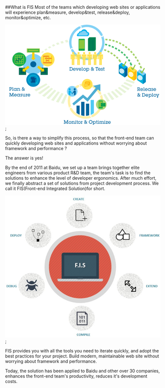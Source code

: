 ##What is FIS
Most of the teams which developing web sites or applications will experience plan&measure, develop&test, release&deploy, monitor&optimize, etc.

![devops cycle](./images/devops_cycle.png);

So, is there a way to simplify this process, so that the front-end team can quickly developing web sites and applications without worrying about framework and performance ?

The answer is yes!

By the end of 2011 at Baidu, we set up a team brings together elite engineers from various product R&D team, the team's task is to find the solutions to enhance the level of developer ergonomics. After much effort, we finally abstract a set of solutions from project development process. We call it FIS(Front-end Integrated Solution)for short.

![devops cycle](./images/what.png);

FIS provides you with all the tools you need to iterate quickly, and adopt the best practices for your project. Build modern, maintainable web site without worrying about framework and performance.

Today, the solution has been applied to Baidu and other over 30 companies, enhances the front-end team's productivity, reduces it's development costs.